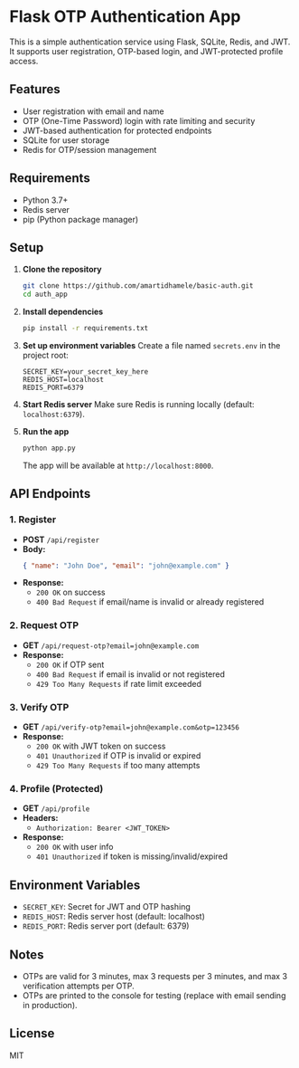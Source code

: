 # Flask OTP Authentication App

This is a simple authentication service using Flask, SQLite, Redis, and JWT. It supports user registration, OTP-based login, and JWT-protected profile access.

## Features
- User registration with email and name
- OTP (One-Time Password) login with rate limiting and security
- JWT-based authentication for protected endpoints
- SQLite for user storage
- Redis for OTP/session management

## Requirements
- Python 3.7+
- Redis server
- pip (Python package manager)

## Setup

1. **Clone the repository**
   ```bash
   git clone https://github.com/amartidhamele/basic-auth.git
   cd auth_app
   ```

2. **Install dependencies**
   ```bash
   pip install -r requirements.txt
   ```

3. **Set up environment variables**
   Create a file named `secrets.env` in the project root:
   ```env
   SECRET_KEY=your_secret_key_here
   REDIS_HOST=localhost
   REDIS_PORT=6379
   ```

4. **Start Redis server**
   Make sure Redis is running locally (default: `localhost:6379`).

5. **Run the app**
   ```bash
   python app.py
   ```
   The app will be available at `http://localhost:8000`.

## API Endpoints

### 1. Register
- **POST** `/api/register`
- **Body:**
  ```json
  { "name": "John Doe", "email": "john@example.com" }
  ```
- **Response:**
  - `200 OK` on success
  - `400 Bad Request` if email/name is invalid or already registered

### 2. Request OTP
- **GET** `/api/request-otp?email=john@example.com`
- **Response:**
  - `200 OK` if OTP sent
  - `400 Bad Request` if email is invalid or not registered
  - `429 Too Many Requests` if rate limit exceeded

### 3. Verify OTP
- **GET** `/api/verify-otp?email=john@example.com&otp=123456`
- **Response:**
  - `200 OK` with JWT token on success
  - `401 Unauthorized` if OTP is invalid or expired
  - `429 Too Many Requests` if too many attempts

### 4. Profile (Protected)
- **GET** `/api/profile`
- **Headers:**
  - `Authorization: Bearer <JWT_TOKEN>`
- **Response:**
  - `200 OK` with user info
  - `401 Unauthorized` if token is missing/invalid/expired

## Environment Variables
- `SECRET_KEY`: Secret for JWT and OTP hashing
- `REDIS_HOST`: Redis server host (default: localhost)
- `REDIS_PORT`: Redis server port (default: 6379)

## Notes
- OTPs are valid for 3 minutes, max 3 requests per 3 minutes, and max 3 verification attempts per OTP.
- OTPs are printed to the console for testing (replace with email sending in production).

## License
MIT 